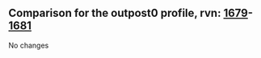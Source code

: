 ## Comparison for the outpost0 profile, rvn: [1679](https://github.com/PRO100KatYT/FortniteProfileRevisions/tree/main/profiles/outpost0/1679%20outpost0.json)-[1681](https://github.com/PRO100KatYT/FortniteProfileRevisions/tree/main/profiles/outpost0/1681%20outpost0.json)

No changes

